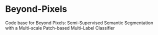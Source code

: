 # Beyond-Pixels
Code base for Beyond Pixels: Semi-Supervised Semantic Segmentation with a Multi-scale Patch-based Multi-Label Classifier
